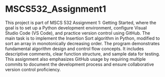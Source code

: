 # MSCS532_Assignment1

This project is part of MSCS 532 Assignment 1: Getting Started, where the goal is to set up a Python development environment, configure Visual Studio Code (VS Code), and practice version control using GitHub. The main task is to implement the Insertion Sort algorithm in Python, modified to sort an array in monotonically decreasing order. The program demonstrates fundamental algorithm design and control flow concepts. It includes descriptive comments, clear function structure, and sample data for testing. This assignment also emphasizes GitHub usage by requiring multiple commits to document the development process and ensure collaborative version control proficiency.
